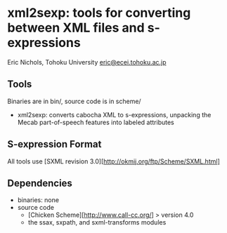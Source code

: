 xml2sexp: tools for converting between XML files and s-expressions
==================================================================

Eric Nichols, Tohoku University <eric@ecei.tohoku.ac.jp>

Tools
-----

Binaries are in bin/, source code is in scheme/

* xml2sexp: converts cabocha XML to s-expressions, unpacking the Mecab
  part-of-speech features into labeled attributes

S-expression Format
-------------------

All tools use [SXML revision 3.0][http://okmij.org/ftp/Scheme/SXML.html]

Dependencies
------------

* binaries: none
* source code
  + [Chicken Scheme][http://www.call-cc.org/] > version 4.0
  + the ssax, sxpath, and sxml-transforms modules
